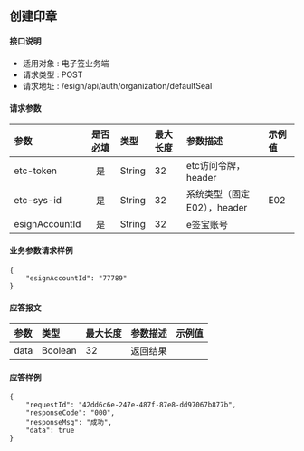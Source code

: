 ## 创建印章

#### 接口说明

* 适用对象 : 电子签业务端
* 请求类型 : POST
* 请求地址 : /esign/api/auth/organization/defaultSeal


#### 请求参数
| 参数 | 是否必填 | 类型 | 最大长度 | 参数描述 | 示例值 |
|:----|:-------:|:-----|:-------|:--------|:------|
| etc-token | 是 | String | 32 | etc访问令牌，header |  |
| etc-sys-id | 是 | String | 32 | 系统类型（固定E02），header | E02 |
| esignAccountId | 是 | String | 32 | e签宝账号 |  |


#### 业务参数请求样例
```
{
	"esignAccountId": "77789"
}
```

#### 应答报文

| 参数 | 类型 | 最大长度 | 参数描述 | 示例值 |
|:----|:----|:--------|:--------|:------|
| data | Boolean | 32 | 返回结果 |  |


#### 应答样例

```
{
    "requestId": "42dd6c6e-247e-487f-87e8-dd97067b877b",
    "responseCode": "000",
    "responseMsg": "成功",
    "data": true
}
```